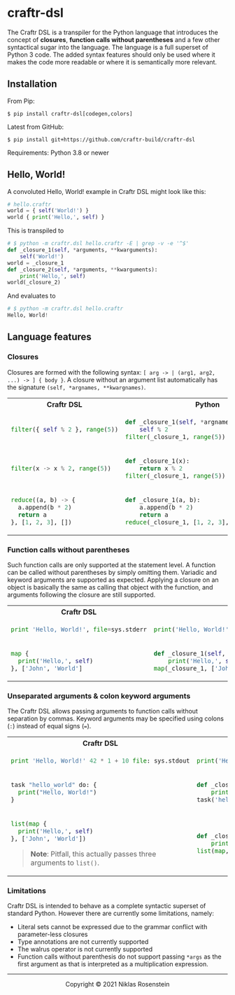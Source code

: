 # craftr-dsl

The Craftr DSL is a transpiler for the Python language that introduces the concept of
**closures**, **function calls without parentheses** and a few other syntactical sugar
into the language. The language is a full superset of Python 3 code. The added syntax
features should only be used where it makes the code more readable or where it is
semantically more relevant.

## Installation

From Pip:

    $ pip install craftr-dsl[codegen,colors]

Latest from GitHub:

    $ pip install git+https://github.com/craftr-build/craftr-dsl

Requirements: Python 3.8 or newer

## Hello, World!

A convoluted Hello, World! example in Craftr DSL might look like this:

```py
# hello.craftr
world = { self('World!') }
world { print('Hello,', self) }
```

This is transpiled to

```py
# $ python -m craftr.dsl hello.craftr -E | grep -v -e '^$'
def _closure_1(self, *arguments, **kwarguments):
    self('World!')
world = _closure_1
def _closure_2(self, *arguments, **kwarguments):
    print('Hello,', self)
world(_closure_2)
```

And evaluates to

```py
# $ python -m craftr.dsl hello.craftr
Hello, World!
```

## Language features

### Closures

Closures are formed with the following syntax: `[ arg -> | (arg1, arg2, ...) -> ] { body }`. A closure without
an argument list automatically has the signature `(self, *argnames, **kwargnames)`.

<table align="center"><tr><th>Craftr DSL</th><th>Python</th></tr>

<tr><td>

```py
filter({ self % 2 }, range(5))
```
</td><td>

```py
def _closure_1(self, *argnames, **kwargnames):
    self % 2
filter(_closure_1, range(5))
```
</td></tr>


<tr><td>

```py
filter(x -> x % 2, range(5))
```
</td><td>

```py
def _closure_1(x):
    return x % 2
filter(_closure_1, range(5))
```
</td></tr>


<tr><td>

```py
reduce((a, b) -> {
  a.append(b * 2)
  return a
}, [1, 2, 3], [])
```
</td><td>

```py
def _closure_1(a, b):
    a.append(b * 2)
    return a
reduce(_closure_1, [1, 2, 3], [])
```
</td></tr>

</table>


### Function calls without parentheses

Such function calls are only supported at the statement level. A function can be called without parentheses by
simply omitting them. Variadic and keyword arguments are supported as expected. Applying a closure on an object
is basically the same as calling that object with the function, and arguments following the closure are still
supported.


<table align="center"><tr><th>Craftr DSL</th><th>Python</th></tr>

<tr><td>

```py
print 'Hello, World!', file=sys.stderr
```
</td><td>

```py
print('Hello, World!', file=sys.stderr)
```
</td></tr>


<tr><td>

```py
map {
  print('Hello,', self)
}, ['John', 'World']
```
</td><td>

```py
def _closure_1(self, *arguments, **kwarguments):
    print('Hello,', self)
map(_closure_1, ['John', 'World'])
```
</td></tr>

</table>


### Unseparated arguments & colon keyword arguments

The Craftr DSL allows passing arguments to function calls without separation by commas.
Keyword arguments may be specified using colons (`:`) instead of equal signs (`=`).

<table>

<tr><th>Craftr DSL</th><th>Python</th></tr>

<tr><td>

```py
print 'Hello, World!' 42 * 1 + 10 file: sys.stdout
```
</td><td>

```py
print('Hello, World!', 42 * 1 + 10, file=sys.stdout)
```
</td></tr>


<tr><td>

```py
task "hello_world" do: {
  print("Hello, World!")
}
```
</td><td>

```py
def _closure_1(self, *arguments, **kwarguments):
    print('Hello, World!')
task('hello_world', do=_closure_1)
```
</td></tr>


<tr><td>

```py
list(map {
  print('Hello,', self)
}, ['John', 'World'])
```

> **Note**: Pitfall, this actually passes three arguments to `list()`.
</td><td>

```py
def _closure_1(self, *arguments, **kwarguments):
    print('Hello,', self)
list(map, _closure_1, ['John', 'World'])
```
</td></tr>

</table>


### Limitations

Craftr DSL is intended to behave as a complete syntactic superset of standard Python. However there are currently
some limitations, namely:

* Literal sets cannot be expressed due to the grammar conflict with parameter-less closures
* Type annotations are not currently supported
* The walrus operator is not currently supported
* Function calls without parenthesis do not support passing `*args` as the first argument as that is
  interpreted as a multiplication expression.

---

<p align="center">Copyright &copy; 2021 Niklas Rosenstein</p>
